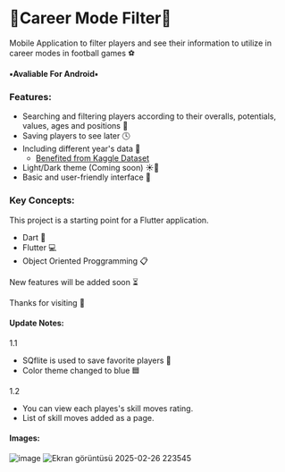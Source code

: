 # 🔹Career Mode Filter🔹 

Mobile Application to filter players and see their information to utilize in career modes in football games ⚽

**▪️Avaliable For Android▪️**

### Features:
- Searching and filtering players according to their overalls, potentials, values, ages and positions 📂
- Saving players to see later 🕓
- Including different year's data 📅
  - [Benefited from Kaggle Dataset](https://www.kaggle.com/datasets/stefanoleone992/fifa-22-complete-player-dataset)
- Light/Dark theme (Coming soon) ☀️🌙
- Basic and user-friendly interface 📱


### Key Concepts:
This project is a starting point for a Flutter application.
- Dart 🎯
- Flutter 💻 
- Object Oriented Proggramming 📋


New features will be added soon ⏳

Thanks for visiting 🚀

#### Update Notes:
1.1
- SQflite is used to save favorite players 📁
- Color theme changed to blue 🟦
  
1.2
- You can view each playes's skill moves rating.
- List of skill moves added as a page.

#### Images:

![image](https://github.com/user-attachments/assets/78cf014f-d890-44d3-bdb9-077522f5b03b)
![Ekran görüntüsü 2025-02-26 223545](https://github.com/user-attachments/assets/67232e97-5681-4274-923a-63b514925675)

